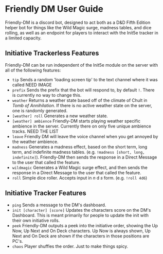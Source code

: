 
# Friendly DM User Guide

Friendly-DM is a discord bot, designed to act both as a D&D Fifth Edition helper bot for things like the Wild Magic surge, madness tables, and dice rolling, as well as an endpoint for players to interact with the Init5e tracker in a limited capacity.

## Initiative Trackerless Features

Friendly-DM can be run independent of the Init5e module on the server with all of the following features:

- `tip` Sends a random 'loading screen tip' to the text channel where it was called NEED IMAGE
- `prefix` Sends the prefix that the bot will respond to, by default `!`. There is currently no way to change this.
- `weather` Returns a weather state based off of the climate of Chult in _Tomb of Annihilation_.  If there is no active weather state on the server, one is randomly generated. 
- `[weather] roll` Generates a new weather state.
- `[weather] ambience` Friendly-DM starts playing weather specific ambience in the server. Currently there on only five unique ambience tracks. NEED THE LIST
- `leave` Friendly DM will leave the voice channel when you get annoyed by the weather ambience. 
- `madness` Generates a madness effect, based on the short term, long term, and indefinite madness tables. (e.g. `!madness [short, long, indefinite]`). Friendly-DM then sends the response in a Direct Message to the user that called the feature. 
- `wildmagic` Generates a Wild Magic surge effect, and then sends the response in a Direct Message to the user that called the feature. 
- `roll` Simple dice roller. Accepts input in  _n_ d _s_ form. (e.g. `!roll 4d6`)

## Initiative Tracker Features

- `ping` Sends a message to the DM's dashboard.
- `init [character] [score]` Updates the characters score on the DM's Dashboard. This is meant primarily for people to update the init with their own initiative rolls.
- `peek` Friendly-DM outputs a peek into the initiative order, showing the Up Now, Up Next and On Deck characters. Up Now is always shown, Up Next and On Deck are shown if the characters in those positions are PC's.
- `chaos` Player shuffles the order. Just to make things spicy.